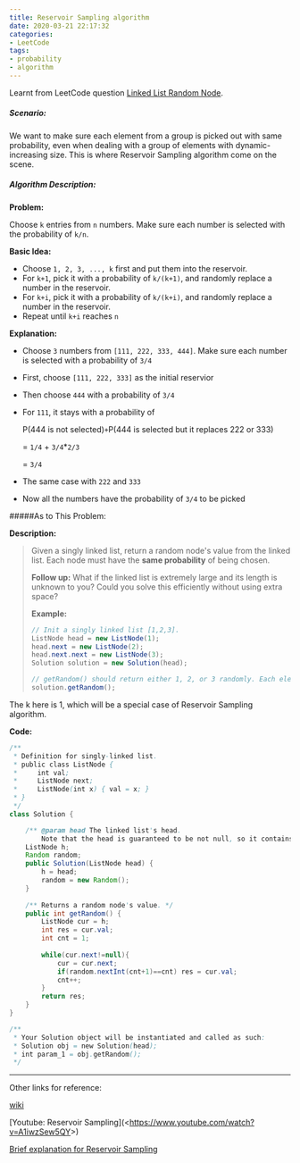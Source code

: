 ```yaml
---
title: Reservoir Sampling algorithm
date: 2020-03-21 22:17:32
categories:
- LeetCode
tags: 
- probability
- algorithm
---
```


Learnt from LeetCode question [Linked List Random Node](<https://leetcode.com/problems/linked-list-random-node/>). 

##### Scenario:

 We want to make sure each element from a group is picked out with same probability, even when dealing with a group of elements with dynamic-increasing size. This is where Reservoir Sampling algorithm come on the scene.



##### Algorithm Description:

**Problem:**

Choose `k` entries from `n` numbers. Make sure each number is selected with the probability of `k/n`.

**Basic Idea:**

* Choose `1, 2, 3, ..., k` first and put them into the reservoir.
* For `k+1`, pick it with a probability of `k/(k+1)`, and randomly replace a number in the reservoir.
* For `k+i`, pick it with a probability of `k/(k+i)`, and randomly replace a number in the reservoir.
* Repeat until `k+i` reaches `n`

**Explanation:**

* Choose `3` numbers from `[111, 222, 333, 444]`. Make sure each number is selected with a probability of `3/4`

* First, choose `[111, 222, 333]` as the initial reservior

* Then choose `444` with a probability of `3/4`

* For `111`, it stays with a probability of

  P(444 is not selected)` + `P(444 is selected but it replaces 222 or 333)

  = `1/4` + `3/4`*`2/3`

  = `3/4`

* The same case with `222` and `333`

* Now all the numbers have the probability of `3/4` to be picked



#####As to This Problem:

**Description:**

>Given a singly linked list, return a random node's value from the linked list. Each node must have the **same probability** of being chosen.
>
>**Follow up:**
>What if the linked list is extremely large and its length is unknown to you? Could you solve this efficiently without using extra space?
>
>**Example:**
>
>```java
>// Init a singly linked list [1,2,3].
>ListNode head = new ListNode(1);
>head.next = new ListNode(2);
>head.next.next = new ListNode(3);
>Solution solution = new Solution(head);
>
>// getRandom() should return either 1, 2, or 3 randomly. Each element should have equal probability of returning.
>solution.getRandom();
>```

The k here is 1, which will be a special case of Reservoir Sampling algorithm.

**Code:**

```Java
/**
 * Definition for singly-linked list.
 * public class ListNode {
 *     int val;
 *     ListNode next;
 *     ListNode(int x) { val = x; }
 * }
 */
class Solution {

    /** @param head The linked list's head.
        Note that the head is guaranteed to be not null, so it contains at least one node. */
    ListNode h;
    Random random;
    public Solution(ListNode head) {
        h = head;
        random = new Random();
    }
    
    /** Returns a random node's value. */
    public int getRandom() {
        ListNode cur = h;
        int res = cur.val;
        int cnt = 1;
        
        while(cur.next!=null){
            cur = cur.next;
            if(random.nextInt(cnt+1)==cnt) res = cur.val;
            cnt++;
        }
        return res;
    }
}

/**
 * Your Solution object will be instantiated and called as such:
 * Solution obj = new Solution(head);
 * int param_1 = obj.getRandom();
 */
```



---

Other links for reference:

[wiki](<https://en.wikipedia.org/wiki/Reservoir_sampling>)

[Youtube: Reservoir Sampling](<<https://www.youtube.com/watch?v=A1iwzSew5QY>>)

[Brief explanation for Reservoir Sampling](<https://leetcode.com/problems/linked-list-random-node/discuss/85659/Brief-explanation-for-Reservoir-Sampling>)

